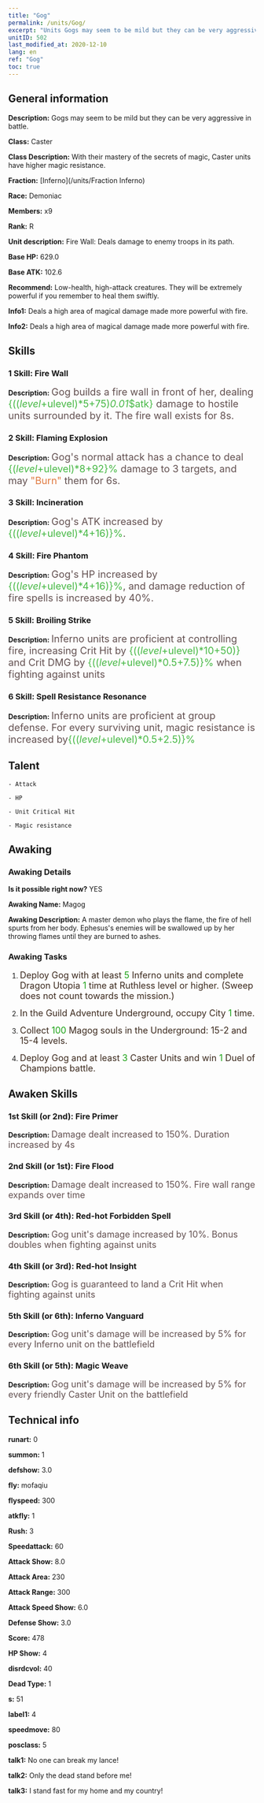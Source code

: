 ```yaml
---
title: "Gog"
permalink: /units/Gog/
excerpt: "Units Gogs may seem to be mild but they can be very aggressive in battle."
unitID: 502
last_modified_at: 2020-12-10
lang: en
ref: "Gog"
toc: true
---
```

## General information
 **Description:** Gogs may seem to be mild but they can be very aggressive in battle.

 **Class:** Caster

 **Class Description:** With their mastery of the secrets of magic, Caster units have higher magic resistance.

 **Fraction:** [Inferno](/units/Fraction Inferno)

 **Race:** Demoniac

 **Members:** x9

 **Rank:** R

 **Unit description:** Fire Wall: Deals damage to enemy troops in its path.

 **Base HP:** 629.0

 **Base ATK:** 102.6

 **Recommend:** Low-health, high-attack creatures. They will be extremely powerful if you remember to heal them swiftly.

 **Info1:** Deals a high area of magical damage made more powerful with fire.

 **Info2:** Deals a high area of magical damage made more powerful with fire.

## Skills
### 1 Skill: Fire Wall
 **Description:** <span style="color: #645252;font-size:20px">Gog builds a fire wall in front of her, dealing </span><span style="color: black"><span style="color: #48b946;font-size:20px">{(($level+$ulevel)*5+75)*0.01*$atk}</span><span style="color: black"><span style="color: #645252;font-size:20px"> damage to hostile units surrounded by it. The fire wall exists for 8s.</span><span style="color: black">

### 2 Skill: Flaming Explosion
 **Description:** <span style="color: #645252;font-size:20px">Gog's normal attack has a chance to deal </span><span style="color: black"><span style="color: #48b946;font-size:20px">{($level+$ulevel)*8+92}%</span><span style="color: black"><span style="color: #645252;font-size:20px"> damage to 3 targets, and may </span><span style="color: black"><span style="color: #e07c44;font-size:20px">\"Burn\"</span><span style="color: black"><span style="color: #645252;font-size:20px"> them for 6s.</span><span style="color: black">

### 3 Skill: Incineration
 **Description:** <span style="color: #645252;font-size:20px">Gog's ATK increased by </span><span style="color: black"><span style="color: #48b946;font-size:20px">{(($level+$ulevel)*4+16)}%</span><span style="color: black"><span style="color: #645252;font-size:20px">.</span><span style="color: black">

### 4 Skill: Fire Phantom
 **Description:** <span style="color: #645252;font-size:20px">Gog's HP increased by </span><span style="color: black"><span style="color: #48b946;font-size:20px">{(($level+$ulevel)*4+16)}%</span><span style="color: black"><span style="color: #645252;font-size:20px">, and damage reduction of fire spells is increased by 40%.</span><span style="color: black">

### 5 Skill: Broiling Strike
 **Description:** <span style="color: #645252;font-size:20px">Inferno units are proficient at controlling fire, increasing Crit Hit by </span><span style="color: black"><span style="color: #48b946;font-size:20px">{(($level+$ulevel)*10+50)}</span><span style="color: black"><span style="color: #645252;font-size:20px"> and Crit DMG by </span><span style="color: black"><span style="color: #48b946;font-size:20px">{(($level+$ulevel)*0.5+7.5)}%</span><span style="color: black"><span style="color: #645252;font-size:20px"> when fighting against <burned> units</span><span style="color: black">

### 6 Skill: Spell Resistance Resonance
 **Description:** <span style="color: #645252;font-size:20px">Inferno units are proficient at group defense. For every surviving unit, magic resistance is increased by</span><span style="color: black"><span style="color: #48b946;font-size:20px">{(($level+$ulevel)*0.5+2.5)}%</span><span style="color: black"><span style="color: #645252;font-size:20px"></span><span style="color: black">

## Talent

    - Attack

    - HP

    - Unit Critical Hit

    - Magic resistance

## Awaking
### Awaking Details
 **Is it possible right now?** YES

 **Awaking Name:** Magog

 **Awaking Description:** A master demon who plays the flame, the fire of hell spurts from her body. Ephesus's enemies will be swallowed up by her throwing flames until they are burned to ashes.

### Awaking Tasks
 1. <span style="color: #3c2a1e;font-size:18px">Deploy Gog with at least </span><span style="color: #1ca216;font-size:18px">5</span><span style="color: #3c2a1e;font-size:18px"> Inferno units and complete Dragon Utopia </span><span style="color: #1ca216;font-size:18px">1</span><span style="color: #3c2a1e;font-size:18px"> time at Ruthless level or higher. (Sweep does not count towards the mission.)</span>

 2. <span style="color: #3c2a1e;font-size:18px">In the Guild Adventure Underground, occupy City </span><span style="color: #1ca216;font-size:18px">1</span><span style="color: #3c2a1e;font-size:18px"> time.</span>

 3. <span style="color: #3c2a1e;font-size:18px">Collect </span><span style="color: #1ca216;font-size:18px">100</span><span style="color: #3c2a1e;font-size:18px"> Magog souls in the Underground: 15-2 and 15-4 levels.</span>

 4. <span style="color: #3c2a1e;font-size:18px">Deploy Gog and at least </span><span style="color: #1ca216;font-size:18px">3</span><span style="color: #3c2a1e;font-size:18px"> Caster Units and win </span><span style="color: #1ca216;font-size:18px">1</span><span style="color: #3c2a1e;font-size:18px"> Duel of Champions battle.</span>

## Awaken Skills

### 1st Skill (or 2nd): Fire Primer
 **Description:** <span style="color: #48b946;font-size:18px"><Fire Wall></span><span style="color: #645252;font-size:18px">Damage dealt increased to 150%. Duration increased by 4s</span>

### 2nd Skill (or 1st): Fire Flood
 **Description:** <span style="color: #48b946;font-size:18px"><Fire Wall></span><span style="color: #645252;font-size:18px">Damage dealt increased to 150%. Fire wall range expands over time</span>

### 3rd Skill (or 4th): Red-hot Forbidden Spell
 **Description:** <span style="color: #48b946;font-size:18px"><Fire Phantom></span><span style="color: #645252;font-size:18px">Gog unit's damage increased by 10%. Bonus doubles when fighting against <burned> units</span>

### 4th Skill (or 3rd): Red-hot Insight
 **Description:** <span style="color: #48b946;font-size:18px"><Fire Phantom></span><span style="color: #645252;font-size:18px">Gog is guaranteed to land a Crit Hit when fighting against <burned> units</span>

### 5th Skill (or 6th): Inferno Vanguard
 **Description:** <span style="color: #48b946;font-size:18px"><Incineration></span><span style="color: #645252;font-size:18px">Gog unit's damage will be increased by 5% for every Inferno unit on the battlefield</span>

### 6th Skill (or 5th): Magic Weave
 **Description:** <span style="color: #48b946;font-size:18px"><Incineration></span><span style="color: #645252;font-size:18px">Gog unit's damage will be increased by 5% for every friendly Caster Unit on the battlefield</span>

## Technical info
 **runart:** 0

 **summon:** 1

 **defshow:** 3.0

 **fly:** mofaqiu

 **flyspeed:** 300

 **atkfly:** 1

 **Rush:** 3

 **Speedattack:** 60

 **Attack Show:** 8.0

 **Attack Area:** 230

 **Attack Range:** 300

 **Attack Speed Show:** 6.0

 **Defense Show:** 3.0

 **Score:** 478

 **HP Show:** 4

 **disrdcvol:** 40

 **Dead Type:** 1

 **s:** 51

 **label1:** 4

 **speedmove:** 80

 **posclass:** 5

 **talk1:** No one can break my lance!

 **talk2:** Only the dead stand before me!

 **talk3:** I stand fast for my home and my country!

